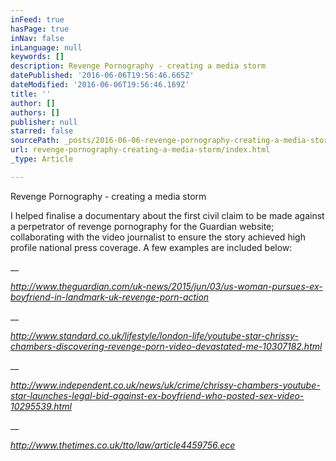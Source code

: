 ```yaml
---
inFeed: true
hasPage: true
inNav: false
inLanguage: null
keywords: []
description: Revenge Pornography - creating a media storm
datePublished: '2016-06-06T19:56:46.665Z'
dateModified: '2016-06-06T19:56:46.169Z'
title: ''
author: []
authors: []
publisher: null
starred: false
sourcePath: _posts/2016-06-06-revenge-pornography-creating-a-media-storm.md
url: revenge-pornography-creating-a-media-storm/index.html
_type: Article

---
```

Revenge Pornography - creating a media storm

I helped finalise a documentary about the first civil claim to be made against a perpetrator of revenge pornography for the Guardian website; collaborating with the video journalist to ensure the story achieved high profile national press coverage. A few examples are included below: 

__

_http://www.theguardian.com/uk-news/2015/jun/03/us-woman-pursues-ex-boyfriend-in-landmark-uk-revenge-porn-action_

__

_http://www.standard.co.uk/lifestyle/london-life/youtube-star-chrissy-chambers-discovering-revenge-porn-video-devastated-me-10307182.html_

__

_http://www.independent.co.uk/news/uk/crime/chrissy-chambers-youtube-star-launches-legal-bid-against-ex-boyfriend-who-posted-sex-video-10295539.html_

__

_http://www.thetimes.co.uk/tto/law/article4459756.ece_